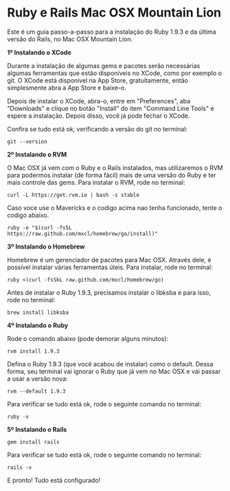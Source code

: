 Ruby e Rails Mac OSX Mountain Lion
===

Este é um guia passo-a-passo para a instalação do Ruby 1.9.3 e da última versão do Rails, no Mac OSX Mountain Lion.

**1º Instalando o XCode**

Durante a instalação de algumas gems e pacotes serão necessárias algumas ferramentas que estão disponíveis no XCode, como por exemplo o git. O XCode está disponível na App Store, gratuitamente, então simplesmente abra a App Store e baixe-o.

Depois de instalar o XCode, abra-o, entre em "Preferences", aba "Downloads" e clique no botão "Install" do item "Command Line Tools" e espere a instalação. Depois disso, você já pode fechar o XCode.

Confira se tudo está ok, verificando a versão do git no terminal:

    git --version

**2º Instalando o RVM**

O Mac OSX já vem com o Ruby e o Rails instalados, mas utilizaremos o RVM para podermos instalar (de forma fácil) mais de uma versão do Ruby e ter mais controle das gems. Para instalar o RVM, rode no terminal:

    curl -L https://get.rvm.io | bash -s stable
    
Caso voce use o Mavericks e o codigo acima nao tenha funcionado, tente o codigo abaixo.

    ruby -e "$(curl -fsSL https://raw.github.com/mxcl/homebrew/go/install)"


**3º Instalando o Homebrew**

Homebrew é um gerenciador de pacotes para Mac OSX. Através dele, é possível instalar várias ferramentas úteis. Para instalar, rode no terminal:

    ruby <(curl -fsSkL raw.github.com/mxcl/homebrew/go)

Antes de instalar o Ruby 1.9.3, precisamos instalar o libksba e para isso, rode no terminal:

    brew install libksba

**4º Instalando o Ruby**

Rode o comando abaixo (pode demorar alguns minutos):

    rvm install 1.9.3

Defina o Ruby 1.9.3 (que você acabou de instalar) como o default. Dessa forma, seu terminal vai ignorar o Ruby que já vem no Mac OSX e vai passar a usar a versão nova:

    rvm --default 1.9.3

Para verificar se tudo está ok, rode o seguinte comando no terminal:

    ruby -v

**5º Instalando o Rails**

    gem install rails

Para verificar se tudo está ok, rode o seguinte comando no terminal:

    rails -v

E pronto! Tudo está configurado!
